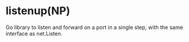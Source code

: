 listenup(NP)
============

Go library to listen and forward on a port in a single step, with the
same interface as net.Listen.
